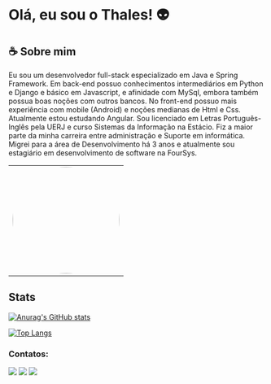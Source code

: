
# Olá, eu sou o Thales! 👽


## ☕ Sobre mim
Eu sou um desenvolvedor full-stack especializado em Java e Spring Framework. Em back-end possuo conhecimentos intermediários em Python e Django e básico em Javascript, e afinidade com MySql, embora também possua boas noções com outros bancos.
No front-end possuo mais experiência com mobile (Android) e noções medianas de Html e Css. Atualmente estou estudando Angular.
Sou licenciado em Letras Português-Inglês pela UERJ e curso Sistemas da Informação na Estácio.
Fiz a maior parte da minha carreira entre administração e Suporte em informática. Migrei para a área de Desenvolvimento há 3 anos e atualmente sou estagiário em desenvolvimento de software na FourSys. 

<table><tr><td>
<img src="https://c.tenor.com/HmNblcJqbtMAAAAC/mr-bean.gif" height="auto" width="210" style="border-radius:50%"/>
</td></tr></table>

## Stats

[![Anurag's GitHub stats](https://github-readme-stats.vercel.app/api?username=ThalesBorba&count_private=true&theme=tokyonight)](https://github.com/ThalesBorba/github-readme-stats)

[![Top Langs](https://github-readme-stats.vercel.app/api/top-langs/?username=ThalesBorba&layout=compact)](https://github.com/ThalesBorba/github-readme-stats)

### Contatos:

<div>
<a href = "https://api.whatsapp.com/send?phone=5521975907784"><img src="https://img.shields.io/badge/WhatsApp-25D366?style=for-the-badge&logo=whatsapp&logoColor=white"></a>
<a href = "mailto:thales_borba@hotmail.com"><img src="https://img.shields.io/badge/Microsoft_Outlook-0078D4?style=for-the-badge&logo=microsoft-outlook&logoColor=white"></a>
<a href="https://www.linkedin.com/in/thales-borba" target="_blank"><img src="https://img.shields.io/badge/-LinkedIn-%230077B5?style=for-the-badge&logo=linkedin&logoColor=white" target="_blank"></a>   
</div>
